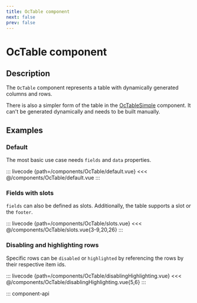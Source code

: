 ```yaml
---
title: OcTable component
next: false
prev: false
---
```


# OcTable component

## Description

The `OcTable` component represents a table with dynamically generated columns and rows.

There is also a simpler form of the table in the [OcTableSimple](./OcTableSimple) component. It can't be generated dynamically and needs to be built manually.

## Examples

### Default

The most basic use case needs `fields` and `data` properties.

::: livecode {path=/components/OcTable/default.vue}
<<< @/components/OcTable/default.vue
:::

### Fields with slots

`fields` can also be defined as slots. Additionally, the table supports a slot or the `footer`.

::: livecode {path=/components/OcTable/slots.vue}
<<< @/components/OcTable/slots.vue{3-9,20,26}
:::

### Disabling and highlighting rows

Specific rows can be `disabled` or `highlighted` by referencing the rows by their respective item ids.

::: livecode {path=/components/OcTable/disablingHighlighting.vue}
<<< @/components/OcTable/disablingHighlighting.vue{5,6}
:::

::: component-api
